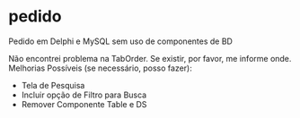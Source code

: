 # pedido
Pedido em Delphi e MySQL sem uso de componentes de BD


Não encontrei problema na TabOrder. Se existir, por favor, me informe onde.
Melhorias Possíveis (se necessário, posso fazer):
-  Tela de Pesquisa 
  - Incluir opção de Filtro para Busca
  - Remover Componente Table e DS
